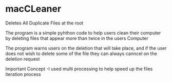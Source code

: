 # macCLeaner
Deletes All Duplicate Files at the root

The program is a simple pyhthon code to help users clean their computer by deleting
files that appear more than twice in the users Computer

The program warns users on the deletion that will take place, and if the user does not wish to
delete some of the file they can always canncel on the deletion request

Important Concept
-I used multi processing to help speed up the files iteration process
